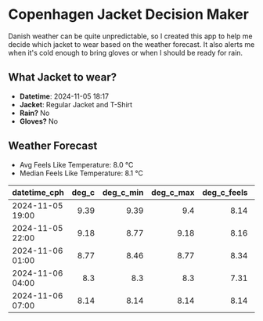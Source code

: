 
# Copenhagen Jacket Decision Maker

Danish weather can be quite unpredictable, so I created this app to help me decide which jacket to wear based on the weather forecast. 
It also alerts me when it's cold enough to bring gloves or when I should be ready for rain.

## What Jacket to wear?

- **Datetime**: 2024-11-05 18:17
- **Jacket**: Regular Jacket and T-Shirt
- **Rain?** No
- **Gloves?** No

## Weather Forecast
- Avg Feels Like Temperature: 8.0 °C
- Median Feels Like Temperature: 8.1 °C

| datetime_cph     |   deg_c |   deg_c_min |   deg_c_max |   deg_c_feels | weather   | wind   | rain   |
|:-----------------|--------:|------------:|------------:|--------------:|:----------|:-------|:-------|
| 2024-11-05 19:00 |    9.39 |        9.39 |        9.4  |          8.14 | Clouds    | Low    | None   |
| 2024-11-05 22:00 |    9.18 |        8.77 |        9.18 |          8.16 | Clouds    | Low    | None   |
| 2024-11-06 01:00 |    8.77 |        8.46 |        8.77 |          8.34 | Clouds    | Low    | None   |
| 2024-11-06 04:00 |    8.3  |        8.3  |        8.3  |          7.31 | Clouds    | Low    | None   |
| 2024-11-06 07:00 |    8.14 |        8.14 |        8.14 |          8.14 | Clouds    | Low    | None   |
        